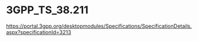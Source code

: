 # 3GPP_TS_38.211

https://portal.3gpp.org/desktopmodules/Specifications/SpecificationDetails.aspx?specificationId=3213

